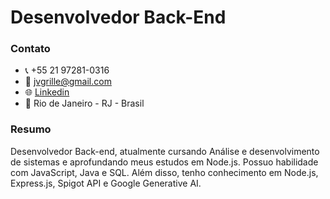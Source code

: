 # Desenvolvedor Back-End

### Contato
- 📞 +55 21 97281-0316
- 📧 [jvgrille@gmail.com](mailto:jvgrille@gmail.com)
- 🌐 [Linkedin](https://www.linkedin.com/in/grille/)
- 📍 Rio de Janeiro - RJ - Brasil

### Resumo
Desenvolvedor Back-end, atualmente cursando Análise e desenvolvimento de sistemas e aprofundando meus estudos em Node.js. Possuo habilidade com JavaScript, Java e SQL. Além disso, tenho conhecimento em Node.js, Express.js, Spigot API e Google Generative AI.
